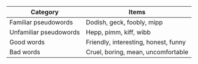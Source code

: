 | Category                 | Items                                    |
|--------------------------|-----------------------------------------|
| Familiar pseudowords     | Dodish, geck, foobly, mipp               |
| Unfamiliar pseudowords   | Hepp, pimm, kiff, wibb                  |
| Good words               | Friendly, interesting, honest, funny   |
| Bad words                | Cruel, boring, mean, uncomfortable      |
